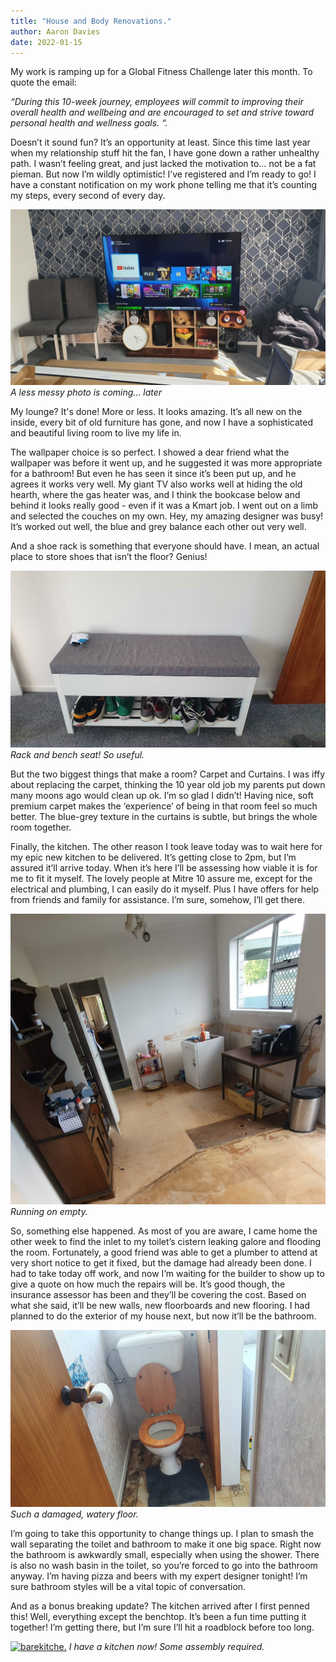 ```yaml
---
title: "House and Body Renovations."
author: Aaron Davies
date: 2022-01-15
---
```


My work is ramping up for a Global Fitness Challenge later this month. To quote the email:

_“During this 10-week journey, employees will commit to improving their overall health and wellbeing and are encouraged to set and strive toward personal health and wellness goals. “._

Doesn’t it sound fun? It’s an opportunity at least. Since this time last year when my relationship stuff hit the fan, I have gone down a rather unhealthy path. I wasn’t feeling great, and just lacked the motivation to… not be a fat pieman. But now I’m wildly optimistic! I’ve registered and I’m ready to go! I have a constant notification on my work phone telling me that it’s counting my steps, every second of every day.

[![wall.](/media/images/blog/wall.jpg)](/media/images/blog/wall.jpg)
_A less messy photo is coming... later_

My lounge? It's done! More or less. It looks amazing. It’s all new on the inside, every bit of old furniture has gone, and now I have a sophisticated and beautiful living room to live my life in.

The wallpaper choice is so perfect. I showed a dear friend what the wallpaper was before it went up, and he suggested it was more appropriate for a bathroom! But even he has seen it since it’s been put up, and he agrees it works very well. My giant TV also works well at hiding the old hearth, where the gas heater was, and I think the bookcase below and behind it looks really good - even if it was a Kmart job. I went out on a limb and selected the couches on my own. Hey, my amazing designer was busy! It’s worked out well, the blue and grey balance each other out very well.

And a shoe rack is something that everyone should have. I mean, an actual place to store shoes that isn’t the floor? Genius!

[![shoerack.](/media/images/blog/shoerack.jpg)](/media/images/blog/shoerack.jpg)
_Rack and bench seat! So useful._

But the two biggest things that make a room? Carpet and Curtains. I was iffy about replacing the carpet, thinking the 10 year old job my parents put down many moons ago would clean up ok. I’m so glad I didn’t! Having nice, soft premium carpet makes the ‘experience’ of being in that room feel so much better. The blue-grey texture in the curtains is subtle, but brings the whole room together.

Finally, the kitchen. The other reason I took leave today was to wait here for my epic new kitchen to be delivered. It’s getting close to 2pm, but I’m assured it’ll arrive today. When it’s here I’ll be assessing how viable it is for me to fit it myself. The lovely people at Mitre 10 assure me, except for the electrical and plumbing, I can easily do it myself. Plus I have offers for help from friends and family for assistance. I’m sure, somehow, I’ll get there.


[![barekitchen.](/media/images/blog/kitchenbare.jpg)](/media/images/blog/kitchenbare.jpg)
_Running on empty._

So, something else happened. As most of you are aware, I came home the other week to find the inlet to my toilet’s cistern leaking galore and flooding the room. Fortunately, a good friend was able to get a plumber to attend at very short notice to get it fixed, but the damage had already been done. I had to take today off work, and now I’m waiting for the builder to show up to give a quote on how much the repairs will be. It’s good though, the insurance assessor has been and they’ll be covering the cost. Based on what she said, it’ll be new walls, new floorboards and new flooring. I had planned to do the exterior of my house next, but now it’ll be the bathroom. 

[![wateryfloor.](/media/images/blog/waterfloor.jpg)](/media/images/blog/waterfloor.jpg)
_Such a damaged, watery floor._

I’m going to take this opportunity to change things up. I plan to smash the wall separating the toilet and bathroom to make it one big space. Right now the bathroom is awkwardly small, especially when using the shower. There is also no wash basin in the toilet, so you’re forced to go into the bathroom anyway. I’m having pizza and beers with my expert designer tonight! I’m sure bathroom styles will be a vital topic of conversation.

And as a bonus breaking update? The kitchen arrived after I first penned this! Well, everything except the benchtop. It’s been a fun time putting it together! I’m getting there, but I’m sure I’ll hit a roadblock before too long.

[![barekitche.](/media/images/blog/gettingther.jpg)](/media/images/blog/gettingthere.jpg)
_I have a kitchen now! Some assembly required._
